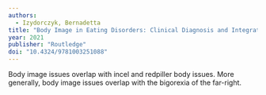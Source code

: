 ```yaml
---
authors:
  - Izydorczyk, Bernadetta 
title: "Body Image in Eating Disorders: Clinical Diagnosis and Integrative Approach to Psychological Treatment"
year: 2021
publisher: "Routledge"
doi: "10.4324/9781003251088"
---
```


Body image issues overlap with incel and redpiller body issues. More
generally, body image issues overlap with the bigorexia of the
far-right.
